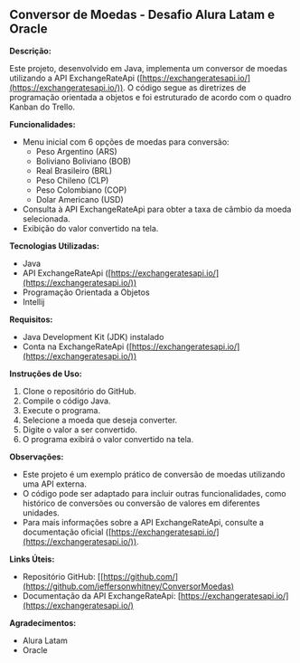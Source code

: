 ## Conversor de Moedas - Desafio Alura Latam e Oracle

**Descrição:**

Este projeto, desenvolvido em Java, implementa um conversor de moedas utilizando a API ExchangeRateApi ([https://exchangeratesapi.io/](https://exchangeratesapi.io/)). O código segue as diretrizes de programação orientada a objetos e foi estruturado de acordo com o quadro Kanban do Trello.

**Funcionalidades:**

* Menu inicial com 6 opções de moedas para conversão:
    * Peso Argentino (ARS)
    * Boliviano Boliviano (BOB)
    * Real Brasileiro (BRL)
    * Peso Chileno (CLP)
    * Peso Colombiano (COP)
    * Dolar Americano (USD)
* Consulta à API ExchangeRateApi para obter a taxa de câmbio da moeda selecionada.
* Exibição do valor convertido na tela.

**Tecnologias Utilizadas:**

* Java
* API ExchangeRateApi ([https://exchangeratesapi.io/](https://exchangeratesapi.io/))
* Programação Orientada a Objetos
* Intellij

**Requisitos:**

* Java Development Kit (JDK) instalado
* Conta na ExchangeRateApi ([https://exchangeratesapi.io/](https://exchangeratesapi.io/))

**Instruções de Uso:**

1. Clone o repositório do GitHub.
2. Compile o código Java.
3. Execute o programa.
4. Selecione a moeda que deseja converter.
5. Digite o valor a ser convertido.
6. O programa exibirá o valor convertido na tela.

**Observações:**

* Este projeto é um exemplo prático de conversão de moedas utilizando uma API externa.
* O código pode ser adaptado para incluir outras funcionalidades, como histórico de conversões ou conversão de valores em diferentes unidades.
* Para mais informações sobre a API ExchangeRateApi, consulte a documentação oficial ([https://exchangeratesapi.io/](https://exchangeratesapi.io/)).

**Links Úteis:**

* Repositório GitHub: [[https://github.com/](https://github.com/jeffersonwhitney/ConversorMoedas)
* Documentação da API ExchangeRateApi: [https://exchangeratesapi.io/](https://exchangeratesapi.io/)

**Agradecimentos:**

* Alura Latam
* Oracle
